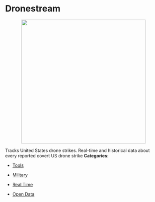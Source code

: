 # Dronestream

<p align="center">
    <img width="400" src="https://raw.githubusercontent.com/awesome-apis/awesome-apis/apis/dronestream/logo_256x256.png" />
</p>


Tracks United States drone strikes.  Real-time and historical data about every reported covert US drone strike
**Categories**:

- [Tools](https://github/awesome-apis/awesome-apis#tools)

- [Military](https://github/awesome-apis/awesome-apis#military)

- [Real Time](https://github/awesome-apis/awesome-apis#real-time)

- [Open Data](https://github/awesome-apis/awesome-apis#open-data)



